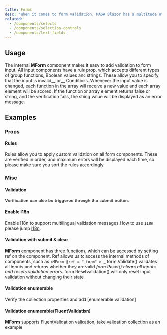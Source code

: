 ```yaml
---
title: Forms
desc: "When it comes to form validation, MASA Blazor has a multitude of integrations and baked in functionality."
related:
  - /components/selects
  - /components/selection-controls
  - /components/text-fields
---
```


## Usage

The internal **MForm** component makes it easy to add validation to form input. All input components have a rule prop, which accepts different types of group functions, Boolean values and strings. These allow you to specify that the input is invalid__ or__ Conditions. Whenever the input value is changed, each function in the array will receive a new value and each array element will be scored. If the function or array element returns false or string, and the verification fails, the string value will be displayed as an error message.

<masa-example file="Examples.components.forms.Usage"></masa-example>

## Examples

### Props

#### Rules

Rules allow you to apply custom validation on all form components. These are verified in order, and  maximum  errors will be displayed each time, so please make sure you sort the rules accordingly.

<masa-example file="Examples.components.forms.Rules"></masa-example>

### Misc

#### Validation

Verification can also be triggered through the submit button.

<masa-example file="Examples.components.forms.Validation"></masa-example>

#### Enable I18n

Enable I18n to support multilingual validation messages.How to use `II8n` please jump [I18n](I18n/features/internationalization).

<masa-example file="Examples.components.forms.EnableI18n"></masa-example>

#### Validation with submit & clear

**MForm** component has three functions, which can be accessed by setting ref on the component. Ref allows us to access the internal methods of components, such as `<MForm @ref = "_form" > `_ form.Validate() validates all inputs and returns whether they are valid._form.Reset() clears all inputs and resets validation errors._ form.Resetvalidation() will only reset input validation without changing their state.

<masa-example file="Examples.components.forms.ValidationWithSubmitAndClear"></masa-example>

#### Validation enumerable

Verify the collection properties and add [enumerable validation]

<masa-example file="Examples.components.forms.ValidationEnumerable"></masa-example>

#### Validation enumerable(FluentValidation)

**MForm** supports FluentValidation validation, take validation collection as an example

<masa-example file="Examples.components.forms.ValidationEnumerableWithFluentValidation"></masa-example>